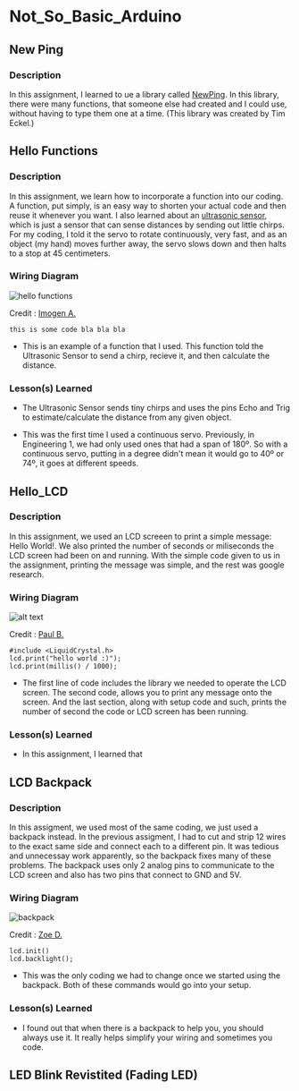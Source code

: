 # Not_So_Basic_Arduino

## New Ping
### Description
In this assignment, I learned to ue a library called [NewPing](https://playground.arduino.cc/Code/NewPing/). In this library, there were many functions, that someone else had created and I could use, without having to type them one at a time. (This library was created by Tim Eckel.) 

## Hello Functions
### Description
In this assignment, we learn how to incorporate a function into our coding. A function, put simply, is an easy way to shorten your actual code and then reuse it whenever you want. I also learned about an [ultrasonic sensor](https://howtomechatronics.com/tutorials/arduino/ultrasonic-sensor-hc-sr04/), which is just a sensor that can sense distances by sending out little chirps. For my coding, I told it the servo to rotate continuously, very fast, and as an object (my hand) moves further away, the servo slows down and then halts to a stop at 45 centimeters.

### Wiring Diagram
![hello functions](http://wiki.chssigma.com/images/thumb/5/50/Ultrasonic_Sensor_with_Servo.PNG/600px-Ultrasonic_Sensor_with_Servo.PNG)

Credit : [Imogen A.](http://wiki.chssigma.com/index.php?title=Imogen%27s_Engineering_2_Notebook#Hello_Functions) 

`this is some code bla bla bla`

- This is an example of a function that I used. This function told the Ultrasonic Sensor to send a chirp, recieve it, and then calculate the distance.


### Lesson(s) Learned
- The Ultrasonic Sensor sends tiny chirps and uses the pins Echo and Trig to estimate/calculate the distance from any given object. 

- This was the first time I used a continuous servo. Previously, in Engineering 1, we had only used ones that had a span of 180º. So with a continuous servo, putting in a degree didn't mean it would go to 40º or 74º, it goes at different speeds.

## Hello_LCD
### Description
In this assignment, we used an LCD screeen to print a simple message: Hello World!. We also printed the number of seconds or miliseconds the LCD screen had been on and running. With the simple code given to us in the assignment, printing the message was simple, and the rest was google research.

### Wiring Diagram
![alt text](http://wiki.chssigma.com/images/thumb/e/e0/Lcdcap1.PNG/800px-Lcdcap1.PNG)

Credit : [Paul B.](http://wiki.chssigma.com/index.php?title=Paul%27s_Engineering_2_Notebook#Hello_LCD)

```
#include <LiquidCrystal.h>
lcd.print("hello world :)"); 
lcd.print(millis() / 1000);
```
- The first line of code includes the library we needed to operate the LCD screen. The second code, allows you to print any message onto the screen. And the last section, along with setup code and such, prints the number of second the code or LCD screen has been running.

### Lesson(s) Learned
- In this assignment, I learned that

## LCD Backpack
### Description
In this assigment, we used most of the same coding, we just used a backpack instead. In the previous assigment, I had to cut and strip 12 wires to the exact same side and connect each to a different pin. It was tedious and unnecessay work apparently, so the backpack fixes many of these problems. The backpack uses only 2 analog pins to communicate to the LCD screen and also has two pins that connect to GND and 5V.

### Wiring Diagram
![backpack](http://wiki.chssigma.com/images/thumb/1/16/Lcd_backpack.png/600px-Lcd_backpack.png)

Credit : [Zoe D.](http://wiki.chssigma.com/index.php?title=Zoe%27s_Engineering_Notebook#LCD_Backpack)

```
lcd.init()
lcd.backlight();
```
- This was the only coding we had to change once we started using the backpack. Both of these commands would go into your setup.

### Lesson(s) Learned
- I found out that when there is a backpack to help you, you should always use it. It really helps simplify your wiring and sometimes you code.
## LED Blink Revistited (Fading LED) 
